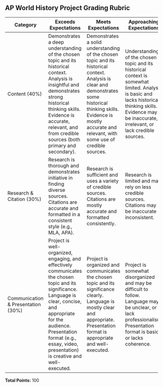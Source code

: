 ## AP World History Project Grading Rubric

| Category | Exceeds Expectations | Meets Expectations | Approaching Expectations | Needs Improvement |
|---|---|---|---|---|
| Content (40%) | Demonstrates a deep understanding of the chosen topic and its historical context. Analysis is insightful and demonstrates strong historical thinking skills. Evidence is accurate, relevant, and from credible sources (both primary and secondary). | Demonstrates a solid understanding of the chosen topic and its historical context. Analysis is clear and demonstrates some historical thinking skills. Evidence is mostly accurate and relevant, with some use of credible sources. | Understanding of the chosen topic and its historical context is somewhat limited. Analysis is basic and lacks historical thinking skills. Evidence may be inaccurate, irrelevant, or lack credible sources. | Understanding of the chosen topic and its historical context is weak. Little to no analysis is present. Evidence is missing or irrelevant. |
| Research & Citation (30%) | Research is thorough and demonstrates initiative in finding diverse sources. Citations are accurate and formatted in a consistent style (e.g., MLA, APA). | Research is sufficient and uses a variety of credible sources. Citations are mostly accurate and formatted consistently. | Research is limited and may rely on less credible sources. Citations may be inaccurate or inconsistent. | Research is minimal or lacking. Citations are missing or incorrect. |
| Communication & Presentation (30%) | Project is well-organized, engaging, and effectively communicates the chosen topic and its significance. Language is clear, concise, and appropriate for the audience. Presentation format (e.g., essay, video, presentation) is creative and well-executed. | Project is organized and communicates the chosen topic and its significance clearly. Language is mostly clear and appropriate. Presentation format is appropriate and well-executed. | Project is somewhat disorganized and may be difficult to follow. Language may be unclear, or lack professionalism. Presentation format is basic or lacks coherence. | Project is disorganized and difficult to understand. Language is unclear or inappropriate. Presentation format is poor or lacking. |

**Total Points:** 100
